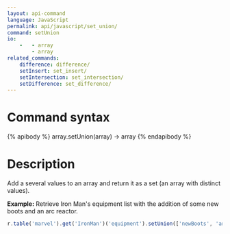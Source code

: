 ```yaml
---
layout: api-command
language: JavaScript
permalink: api/javascript/set_union/
command: setUnion
io:
    -   - array
        - array
related_commands:
    difference: difference/
    setInsert: set_insert/
    setIntersection: set_intersection/
    setDifference: set_difference/
---
```


# Command syntax #

{% apibody %}
array.setUnion(array) &rarr; array
{% endapibody %}

# Description #

Add a several values to an array and return it as a set (an array with distinct values).

__Example:__ Retrieve Iron Man's equipment list with the addition of some new boots and an arc reactor.

```javascript
r.table('marvel').get('IronMan')('equipment').setUnion(['newBoots', 'arc_reactor']).run(conn, callback)
```

